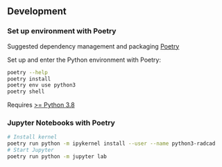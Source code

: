 ## Development

### Set up environment with Poetry

Suggested dependency management and packaging [Poetry](https://python-poetry.org/)

Set up and enter the Python environment with Poetry:
```bash
poetry --help
poetry install
poetry env use python3
poetry shell
```
Requires [>= Python 3.8](https://www.python.org/downloads/) 


### Jupyter Notebooks with Poetry

```bash
# Install kernel
poetry run python -m ipykernel install --user --name python3-radcad
# Start Jupyter
poetry run python -m jupyter lab
```

